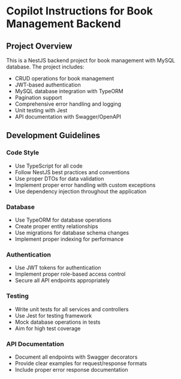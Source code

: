 # Copilot Instructions for Book Management Backend

<!-- Use this file to provide workspace-specific custom instructions to Copilot. For more details, visit https://code.visualstudio.com/docs/copilot/copilot-customization#_use-a-githubcopilotinstructionsmd-file -->

## Project Overview
This is a NestJS backend project for book management with MySQL database. The project includes:

- CRUD operations for book management
- JWT-based authentication
- MySQL database integration with TypeORM
- Pagination support
- Comprehensive error handling and logging
- Unit testing with Jest
- API documentation with Swagger/OpenAPI

## Development Guidelines

### Code Style
- Use TypeScript for all code
- Follow NestJS best practices and conventions
- Use proper DTOs for data validation
- Implement proper error handling with custom exceptions
- Use dependency injection throughout the application

### Database
- Use TypeORM for database operations
- Create proper entity relationships
- Use migrations for database schema changes
- Implement proper indexing for performance

### Authentication
- Use JWT tokens for authentication
- Implement proper role-based access control
- Secure all API endpoints appropriately

### Testing
- Write unit tests for all services and controllers
- Use Jest for testing framework
- Mock database operations in tests
- Aim for high test coverage

### API Documentation
- Document all endpoints with Swagger decorators
- Provide clear examples for request/response formats
- Include proper error response documentation
